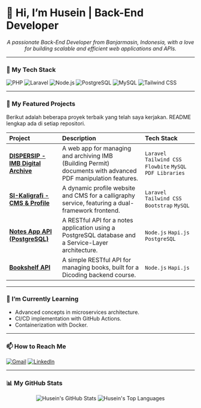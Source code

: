 # 👋 Hi, I’m Husein | Back-End Developer

<p align="center">
  <em>A passionate Back-End Developer from Banjarmasin, Indonesia, with a love for building scalable and efficient web applications and APIs.</em>
</p>

---

### 🚀 My Tech Stack

<p align="left">
  <img src="https://img.shields.io/badge/PHP-8.2%2B-777BB4?style=for-the-badge&logo=php&logoColor=white" alt="PHP">
  <img src="https://img.shields.io/badge/Laravel-11.x-FF2D20?style=for-the-badge&logo=laravel&logoColor=white" alt="Laravel">
  <img src="https://img.shields.io/badge/Node.js-339933?style=for-the-badge&logo=nodedotjs&logoColor=white" alt="Node.js">
  <img src="https://img.shields.io/badge/PostgreSQL-4169E1?style=for-the-badge&logo=postgresql&logoColor=white" alt="PostgreSQL">
  <img src="https://img.shields.io/badge/MySQL-4479A1?style=for-the-badge&logo=mysql&logoColor=white" alt="MySQL">
  <img src="https://img.shields.io/badge/Tailwind_CSS-38B2AC?style=for-the-badge&logo=tailwind-css&logoColor=white" alt="Tailwind CSS">
</p>

---

### 🔭 My Featured Projects

Berikut adalah beberapa proyek terbaik yang telah saya kerjakan. README lengkap ada di setiap repositori.

| Project | Description | Tech Stack |
| :--- | :--- | :--- |
| **[DISPERSIP - IMB Digital Archive](https://github.com/Huseinaby/Arsip)** | A web app for managing and archiving IMB (Building Permit) documents with advanced PDF manipulation features. | `Laravel` `Tailwind CSS` `Flowbite` `MySQL` `PDF Libraries` |
| **[SI-Kaligrafi - CMS & Profile](https://github.com/Huseinaby/si-kaligrafi)** | A dynamic profile website and CMS for a calligraphy service, featuring a dual-framework frontend. | `Laravel` `Tailwind CSS` `Bootstrap` `MySQL` |
| **[Notes App API (PostgreSQL)](https://github.com/Huseinaby/notes-app-back-end)** | A RESTful API for a notes application using a PostgreSQL database and a Service-Layer architecture. | `Node.js` `Hapi.js` `PostgreSQL` |
| **[Bookshelf API](https://github.com/Huseinaby/Bookshelf-API)** | A simple RESTful API for managing books, built for a Dicoding backend course. | `Node.js` `Hapi.js` |

---

### 🌱 I’m Currently Learning

-   Advanced concepts in microservices architecture.
-   CI/CD implementation with GitHub Actions.
-   Containerization with Docker.

---

### 📫 How to Reach Me

<p align="left">
  <a href="mailto:emailanda@gmail.com" target="_blank"><img src="https://img.shields.io/badge/Gmail-D14836?style=for-the-badge&logo=gmail&logoColor=white" alt="Gmail"></a>
  <a href="https://www.linkedin.com/in/username-linkedin-anda/" target="_blank"><img src="https://img.shields.io/badge/LinkedIn-0077B5?style=for-the-badge&logo=linkedin&logoColor=white" alt="LinkedIn"></a>
  </p>

---

### 📊 My GitHub Stats

<p align="center">
  <img src="https://github-readme-stats.vercel.app/api?username=Huseinaby&show_icons=true&theme=radical" alt="Husein's GitHub Stats">
  <img src="https://github-readme-stats.vercel.app/api/top-langs/?username=Huseinaby&layout=compact&theme=radical" alt="Husein's Top Languages">
</p>
